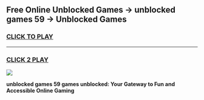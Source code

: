 
## Free Online Unblocked Games → unblocked games 59 → Unblocked Games
<h3>
<a href="https://premium.freeplayer.one?title=unblocked_games_59&ref=21F">CLICK TO PLAY</a></h3>
<hr>

<h3>
<a href="https://premium.freeplayer.one?title=unblocked_games_59&ref=21F">CLICK 2 PLAY</a>
  
</h3>

<a href="https://premium.freeplayer.one?title=unblocked_games_59&ref=21F/"><img src="https://clearcache.store/games.png"></a>


**unblocked games 59 games unblocked: Your Gateway to Fun and Accessible Online Gaming**
